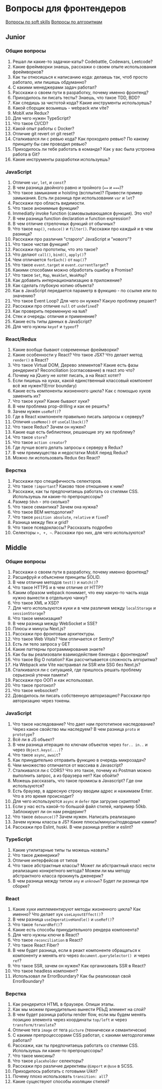 # Вопросы для фронтендеров

[Вопросы по soft skills](/questions/softskills.md)
[Вопросы по алгоритмам](/questions/algorithms.md)

## Junior

### Общие вопросы

1. Решал ли какие-то задачки-каты? Codebattle, Codewars, Leetcode?
1. Какие фреймворки знаешь, расскажи о своем опыте использования фреймворков?
1. Как ты относишься к написанию кода: делаешь так, чтоб просто работало, или пишешь обдуманно?
1. С какими менеджерами задач работал?
1. Расскажи о своем пути в разработку, почему именно фронтенд?
1. Приходилось ли писать тесты? Знаешь, что такое TDD, BDD?
1. Как следишь за чистотой кода? Какие инструменты используешь?
1. Какой сборщик возьмешь - webpack или vite?
1. MobX или Redux?
1. Для чего нужен TypeScript?
1. Что такое CI/CD?
1. Какой опыт работы с Docker?
1. Отличие git revert от git reset?
1. Сталкивался ли с ревью кода? Как проходило ревью? По какому принципу бы сам проводил ревью?
1. Приходилось ли тебе работать в команде? Как у вас была устроена работа в Git?
1. Какие инструменты разработки используешь?

### JavaScript

1. Отличие `var`, `let`, и `const`?
1. В чем разница двойного равно и тройного (`==` и `===`)?
1. Что такое замыкание и hoisting (всплытие)? Привести пример замыкания. Есть ли разница при использовании `var` и `let`?
1. Расскажи про область видимости.
1. Что такое анонимные функции?
1. Immediatly invoke function (самовызывающаяся функция). Это что?
1. В чем разница function dеclaration и function expression?
1. В чем отличие стрелочных функций от обычных?
1. Что такое `map()`, `reduce()` и `filter()`. Расскажи про каждый и в чем разница?
1. Расскажи про различия "старого" JavaScript и "нового"?
1. Что такое чистая функция?
1. Расскажи про прототипы, что это такое?
1. Что делают `call()`, `bind()`, `apply()`?
1. Чем отличается `forEach()` от `map()`?
1. Что такое `event.target` и `event.currentTarget`?
1. Какими способами можно обработать ошибку в Promise?
1. Что такое `Set`, `Map`, `WeakSet`, `WeakMap`?
1. Как добавить интернационализацию в приложение?
1. Как сделать глубокую копию объекта?
1. Как в JavaScript передается параметр в функцию - по ссылке или по значению?
1. Что такое Event Loop? Для чего он нужен? Какую проблему решает?
1. Расскажи про отличие `null` от `undefined`?
1. Как проверить переменную на `NaN`?
1. Стек и очередь: отличия и применение?
1. Какие есть типы данных в JavaScript?
1. Для чего нужны `keyof` и `typeof`?

### React/Redux

1. Какие вообще бывают современные фреймворки?
1. Какие особенности у React? Что такое JSX? Что делает метод `render()` в React?
1. Что такое Virtual DOM, Дерево элементов? Какие есть фазы рендеринга? Reconciliation (согласование) в react это что?
1. Почему на jQuery не хотят писать, а на React хотят?
1. Если пишешь на хуках, какой единственный классовый компонент всё же нужен?(Error boundary)
1. Какие есть компоненты жизненного цикла? Как с помощью хуков заменить их?
1. Что такое хуки? Какие бывают хуки?
1. В чем проблема prop-drilling и как ее решить?
1. Зачем нужен `useRef()`?
1. Где в React компоненте правильно писать запросы к серверу?
1. Отличия `useMemo()` от `useCallback()`?
1. Что такое Redux? Зачем он нужен?
1. Какие еще есть библиотеки, решающие эту же проблему?
1. Что такое `store`?
1. Что такое `action creator`?
1. Где лучше всего делать запросы к серверу в Redux?
1. В чем преимущества и недостатки MobX перед Redux?
1. Можно ли использовать Redux без React?

### Верстка

1. Расскажи про специфичность селекторов.
1. Что такое `!important`? Каково твое отношение к ним?
1. Расскажи, как ты предпочитаешь работать со стилями CSS. Используешь ли какие-то препроцессоры?
1. Размер `50vh` - это сколько?
1. Что такое семантика? Зачем она нужна?
1. Что такое BEM методология?
1. Что такое `position absolute`, `relative` и `fixed`?
1. Разница между flex и grid?
1. Что такое псевдоклассы? Рассказать подробно
1. Селекторы `>, +, ~`. Расскажи про них, для чего используются?

## Middle

### Общие вопросы

1. Расскажи о своем пути в разработку, почему именно фронтенд?
1. Расшифруй и объяснени принципы SOLID.
1. В чем отличие методов `test()` и `match()`?
1. Что такое HTTPS и в чем отличие от HTTP?
1. Каким образом webpack понимает, что ему какую-то часть кода нужно вынести в отдельную чанку?
1. Что такое XML и XSD?
1. Для чего используются куки и в чем различия между `localStorage` и `sessionStorage`?
1. Что такое мемоизация?
1. В чем разница между WebSocket и SSE?
1. Плюсы и минусы Next.js?
1. Расскажи про фронтовые архитектуры.
1. Что такое Web Vitals? Чем отличается от Sentry?
1. Есть ли тело запроса у GET
1. Какие паттерны программирования знаете?
1. Как бы вы реализовали взаимодействие бэкенда с фронтендом?
1. Что такое Big O notation? Как рассчитывается сложность алгоритма?
1. На Webpack или Vite настраивал ли SSR или SSG без Next.js?
1. Сталкивался ли с ситуацией, где пришлось решать проблему серьезной утечки памяти?
1. Расскажи про ООП и как использовал.
1. Что такое протокол?
1. Что такое websocket?
1. Доводилось ли писать собственную авторизацию? Расскажи про авторизацию через токены.

### JavaScript

1. Что такое наследование? Что дает нам прототипное наследование? Через какое свойство мы наследуем? В чем разница `proto` и `prototype`?
1. Всё ли в JS объект?
1. В чем разница итерация по ключам объектов через `for.. in..` и через `Object.keys(...)`?
1. Что такое `async`, `await`?
1. Как принудительно отправить функцию в очередь микрозадач?
1. Чем множество отличается от массива в Javascript?
1. Сталкивался ли с CORS? Что это такое, почему из Postman можно выполнить запрос, а из браузера нет? Как обойти?
1. Можешь рассказать, что такое промисы в Javascript? Где они используются?
1. Есть браузер, в адресную строку вводим адрес и нажимаем Enter. Что в это время происходит?
1. Для чего используются `async` и `defer` при загрузке скриптов?
1. Если у нас есть какой-то большой файл стилей, например 50kb. Заблокирует ли он нам рендеринг?
1. Что такое `debounce()`? Зачем нужен. Написать реализацию
1. Зачем нужны классы в JS? Какие плюсы/минусы/подводные камни?
1. Расскажи про Eslint, huski. В чем разница prettier и eslint?

### TypeScript

1. Какие утилитарные типы ты можешь назвать?
1. Что такое дженерики?
1. Отличие интерфейсов от типов
1. Что такое абстрактные классы? Может ли абстрактный класс нести реализацию конкретного метода? Можем ли мы методу абстрактного класса прокинуть дженерик?
1. В чем разница между типом `any` и `unknown`? Будет ли разница при сборке?

### React

1. Какие хуки имплементируют методы жизненного цикла? Как именно? Что делает хук `useLayoutEffect()`?
1. В чем разница `useImperativeHandle()` и `useRef()`?
1. Что такое `forwardRef()`?
1. Какие есть способы принудительного рендера компонента?
1. Для чего нужны ключи в React?
1. Что такое `reconciliation` в React?
1. Что такое React Fiber?
1. В чем будет разница, если в реакт компоненте обращаться к компоненту и менять его через `document.querySelector() `и через `ref`?
1. Что такое SSR, зачем он нужен? Как организовать SSR в React?
1. Что такое headless компонент?
1. Использовал ли ErrorBoundary? Как бы реализовал свой ErrorBoundary?

### Верстка

1. Как рендерится HTML в браузере. Опиши этапы.
1. Как мы можем принудительно вынести РЕЬД элемент на слой?
1. В чем будет разница работы render flow, если мы будем менять позицию элемента через координаты `top/left` и через `transform/translate`?
1. Отличие тега `image` от тега `picture` (технически  и семантически)
1. С какими препроцессорами CSS работал, с какими методологиями работал?
1. Расскажи, как ты предпочитаешь работать со стилями CSS. Используешь ли какие-то препроцессоры?
1. Что такое миксины?
1. Что такое `placeholder` селекторы?
1. Расскажи про различие директивы `@import` и `@use` в SCSS.
1. Приходилось работать с готовыми Uikit?
1. Почему плохо использовать `transition: all`?
1. Какие существуют способы изоляции стилей?
